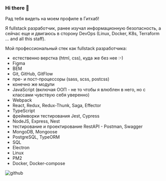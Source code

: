 ### Hi there 👋

Рад тебя видеть на моем профиле в Гитхаб!

Я fullstack разработчик, ранее изучал информационную безопасность, а сейчас еще и двигаюсь в сторону DevOps (Linux, Docker, K8s, Terraform ... and all this staff).

Мой профессиональный стек как fullstack разработчика:
- естественно верстка (html, css), куда же без нее :-)
- Figma
- BEM
- Git, GitHub, GitFlow
- пре- и пост-процессоры (sass, scss, postcss)
- конечно же модули
- JavaScript (включая ООП - не то чтобы я влюблен в него, но с классами чувствую себя уверенно)
- Webpack
- React, Redux, Redux-Thunk, Saga, Effector
- TypeScript
- фреймворки тестирования Jest, Cypress
- NodeJS, Express, Nest
- тестирование и проектирование RestAPI - Postman, Swagger
- MongoDB, Mongoose
- PostgreSQL, TypeORM
- SQL
- Electron
- Linux
- PM2
- Docker, Docker-compose



![github](https://img.shields.io/badge/GitHub-000000?style=for-the-badge&logo=GitHub&logoColor=white)


<!--
**denis-ttk-1975/denis-ttk-1975** is a ✨ _special_ ✨ repository because its `README.md` (this file) appears on your GitHub profile.

Here are some ideas to get you started:

- 🔭 I’m currently working on ...
- 🌱 I’m currently learning ...
- 👯 I’m looking to collaborate on ...
- 🤔 I’m looking for help with ...
- 💬 Ask me about ...
- 📫 How to reach me: ...
- 😄 Pronouns: ...
- ⚡ Fun fact: ...
-->
